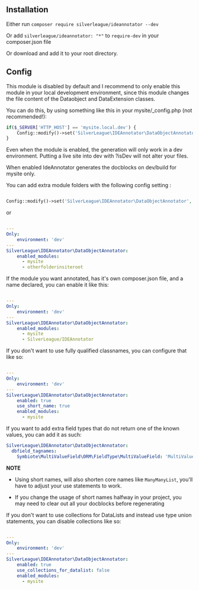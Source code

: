 ## Installation
Either run `composer require silverleague/ideannotator --dev`

Or add `silverleague/ideannotator: "*"` to `require-dev` in your composer.json file

Or download and add it to your root directory.


## Config
This module is disabled by default and I recommend to only enable this module in your local development environment, since this module changes the file content of the Dataobject and DataExtension classes.

You can do this, by using something like this in your mysite/_config.php (not recommended!):

```php
if($_SERVER['HTTP_HOST'] == 'mysite.local.dev') {
    Config::modify()->set('SilverLeague\IDEAnnotator\DataObjectAnnotator', 'enabled', true);
}
```

Even when the module is enabled, the generation will only work in a dev environment. Putting a live site into dev with ?isDev will not alter your files.

When enabled IdeAnnotator generates the docblocks on dev/build for mysite only.

You can add extra module folders with the following config setting :

```php

Config::modify()->set('SilverLeague\IDEAnnotator\DataObjectAnnotator', 'enabled_modules', array('mysite', 'otherfolderinsiteroot'));
```
or
```yaml

---
Only:
    environment: 'dev'
---
SilverLeague\IDEAnnotator\DataObjectAnnotator:
    enabled_modules:
      - mysite
      - otherfolderinsiteroot
```

If the module you want annotated, has it's own composer.json file, and a name declared, you can enable it like this:

```yaml

---
Only:
    environment: 'dev'
---
SilverLeague\IDEAnnotator\DataObjectAnnotator:
    enabled_modules:
      - mysite
      - SilverLeague/IDEAnnotator
```

If you don't want to use fully qualified classnames, you can configure that like so:

```yaml

---
Only:
    environment: 'dev'
---
SilverLeague\IDEAnnotator\DataObjectAnnotator:
    enabled: true
    use_short_name: true
    enabled_modules:
      - mysite
```

If you want to add extra field types that do not return one of the known values, you can add it as such:

```yaml
SilverLeague\IDEAnnotator\DataObjectAnnotator:
  dbfield_tagnames:
    Symbiote\MultiValueField\ORM\FieldType\MultiValueField: 'MultiValueField|string[]'
```
**NOTE**

- Using short names, will also shorten core names like `ManyManyList`, you'll have to adjust your use statements to work.

- If you change the usage of short names halfway in your project, you may need to clear out all your docblocks before regenerating




If you don't want to use collections for DataLists and instead use type union statements, you can disable collections like so:

```yaml

---
Only:
    environment: 'dev'
---
SilverLeague\IDEAnnotator\DataObjectAnnotator:
    enabled: true
    use_collections_for_datalist: false
    enabled_modules:
      - mysite
```
